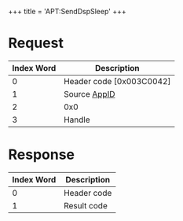 +++
title = 'APT:SendDspSleep'
+++

# Request

| Index Word | Description                                           |
|------------|-------------------------------------------------------|
| 0          | Header code \[0x003C0042\]                            |
| 1          | Source [AppID](NS_and_APT_Services#AppIDs "wikilink") |
| 2          | 0x0                                                   |
| 3          | Handle                                                |

# Response

| Index Word | Description |
|------------|-------------|
| 0          | Header code |
| 1          | Result code |